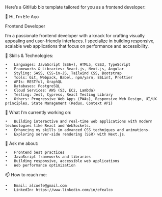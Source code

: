 Here’s a GitHub bio template tailored for you as a frontend developer:

👋 Hi, I’m Efe Aço

Frontend Developer

I’m a passionate frontend developer with a knack for crafting visually appealing and user-friendly interfaces. I specialize in building responsive, scalable web applications that focus on performance and accessibility.

🚀 Skills & Technologies:

	•	Languages: JavaScript (ES6+), HTML5, CSS3, TypeScript
	•	Frameworks & Libraries: React.js, Next.js, Angular
	•	Styling: SASS, CSS-in-JS, Tailwind CSS, Bootstrap
	•	Tools: Git, Webpack, Babel, npm/yarn, ESLint, Prettier
	•	APIs: RESTful, GraphQL
 	•	Databases: PostgreSQL
	•	Cloud Services: AWS (S3, EC2, Lambda)
	•	Testing: Jest, Cypress, React Testing Library
	•	Others: Progressive Web Apps (PWAs), Responsive Web Design, UI/UX principles, State Management (Redux, Context API)

🌱 What I’m currently working on:

	•	Building interactive and real-time web applications with modern technologies like React and WebSockets.
	•	Enhancing my skills in advanced CSS techniques and animations.
	•	Exploring server-side rendering (SSR) with Next.js.

💬 Ask me about:

	•	Frontend best practices
	•	JavaScript frameworks and libraries
	•	Building responsive, accessible web applications
	•	Web performance optimization

📫 How to reach me:

	•	Email: alcoefe@gmail.com
	•	LinkedIn: https://www.linkedin.com/in/efealco

<!---
efealco/efealco is a ✨ special ✨ repository because its `README.md` (this file) appears on your GitHub profile.
You can click the Preview link to take a look at your changes.
--->
